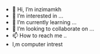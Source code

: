 - 👋 Hi, I’m inzimamkh
- 👀 I’m interested in ...
- 🌱 I’m currently learning ...
- 💞️ I’m looking to collaborate on ...
- 📫 How to reach me ..
- I,m computer intrest
